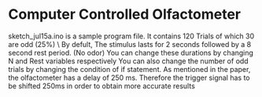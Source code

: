 # Computer Controlled Olfactometer

sketch_jul15a.ino is a sample program file. It contains 120 Trials of which 30 are odd (25%)
\\
By defult, The stimulus lasts for 2 seconds followed by a 8 second rest period. (No odor) You can change these durations by changing N and Rest variables respectively
You can also change the number of odd trials by changing the condition of if statement.
As mentioned in the paper, the olfactometer has a delay of 250 ms. Therefore the trigger signal has to be shifted 250ms in order to obtain more accurate results

